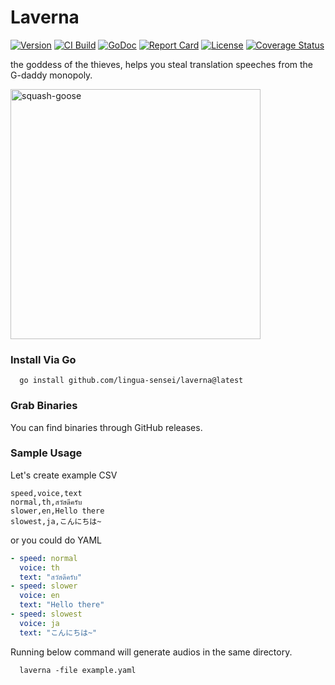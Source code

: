 # Laverna

[![Version](https://img.shields.io/github/tag/lingua-sensei/laverna.svg)](https://github.com/lingua-sensei/laverna/tags)
[![CI Build](https://github.com/lingua-sensei/laverna/actions/workflows/tests.yaml/badge.svg)](https://github.com/lingua-sensei/laverna/actions/workflows/tests.yaml)
[![GoDoc](https://godoc.org/github.com/lingua-sensei/laverna?status.svg)](https://godoc.org/github.com/lingua-sensei/laverna)
[![Report Card](https://goreportcard.com/badge/github.com/lingua-sensei/laverna)](https://goreportcard.com/report/github.com/lingua-sensei/laverna)
[![License](https://img.shields.io/github/license/lingua-sensei/laverna)](https://github.com/lingua-sensei/laverna/blob/main/LICENSE)
[![Coverage Status](https://coveralls.io/repos/github/lingua-sensei/laverna/badge.svg?branch=main)](https://coveralls.io/github/lingua-sensei/laverna?branch=main)

the goddess of the thieves, helps you steal translation speeches from the G-daddy monopoly.

<img src="https://github.com/user-attachments/assets/d1d344c9-f36b-4cf7-af70-f162f93ea9f0" width="400" alt="squash-goose">

### Install Via Go

```shell
  go install github.com/lingua-sensei/laverna@latest
```

### Grab Binaries

You can find binaries through GitHub releases.

### Sample Usage

Let's create example CSV

```csv
speed,voice,text
normal,th,สวัสดีครับ
slower,en,Hello there
slowest,ja,こんにちは~
```

or you could do YAML

```yaml
- speed: normal
  voice: th
  text: "สวัสดีครับ"
- speed: slower
  voice: en
  text: "Hello there"
- speed: slowest
  voice: ja
  text: "こんにちは~"
```

Running below command will generate audios in the same directory.

```shell
  laverna -file example.yaml 
```
